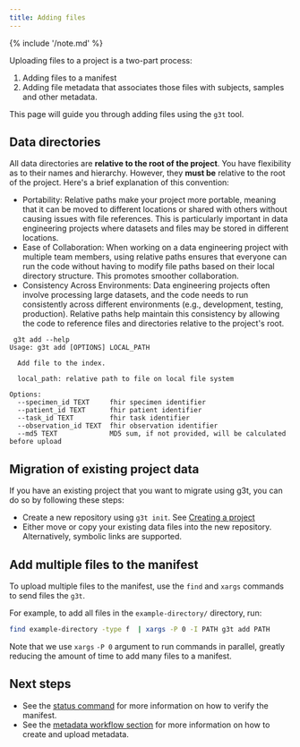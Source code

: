 ```yaml
---
title: Adding files
---
```


{% include '/note.md' %}

Uploading files to a project is a two-part process:

1. Adding files to a manifest
2. Adding file metadata that associates those files with subjects, samples and other metadata.

This page will guide you through adding files using the `g3t` tool. 

## Data directories

All data directories are **relative to the root of the project**. You have flexibility as to their names and hierarchy. However, they __must be__ relative to the root of the project. Here's a brief explanation of this convention:

* Portability: Relative paths make your project more portable, meaning that it can be moved to different locations or shared with others without causing issues with file references. This is particularly important in data engineering projects where datasets and files may be stored in different locations.
* Ease of Collaboration: When working on a data engineering project with multiple team members, using relative paths ensures that everyone can run the code without having to modify file paths based on their local directory structure. This promotes smoother collaboration.
* Consistency Across Environments: Data engineering projects often involve processing large datasets, and the code needs to run consistently across different environments (e.g., development, testing, production). Relative paths help maintain this consistency by allowing the code to reference files and directories relative to the project's root.

```
 g3t add --help
Usage: g3t add [OPTIONS] LOCAL_PATH

  Add file to the index.

  local_path: relative path to file on local file system

Options:
  --specimen_id TEXT     fhir specimen identifier
  --patient_id TEXT      fhir patient identifier
  --task_id TEXT         fhir task identifier
  --observation_id TEXT  fhir observation identifier
  --md5 TEXT             MD5 sum, if not provided, will be calculated before upload
```

## Migration of existing project data

If you have an existing project that you want to migrate using g3t, you can do so by following these steps:

* Create a new repository using `g3t init`. See [Creating a project](/workflows/creating-project/)
* Either move or copy your existing data files into the new repository.  Alternatively, symbolic links are supported.


## Add multiple files to the manifest

To upload multiple files to the manifest, use the `find` and `xargs` commands to send files the `g3t`. 

For example, to add all files in the `example-directory/` directory, run:

```sh
find example-directory -type f  | xargs -P 0 -I PATH g3t add PATH
```

Note that we use `xargs` `-P 0` argument to run commands in parallel, greatly reducing the amount of time to add many files to a manifest.

## Next steps


* See the  <a href="/workflows/status/">status command</a> for more information on how to verify the manifest.
* See the  <a href="/workflows/metadata/">metadata workflow section</a> for more information on how to create and upload metadata.


